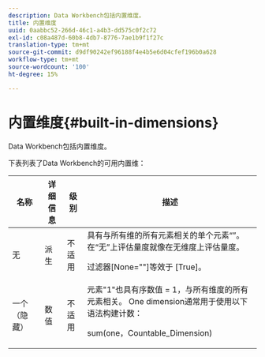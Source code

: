 ```yaml
---
description: Data Workbench包括内置维度。
title: 内置维度
uuid: 0aabbc52-266d-46c1-a4b3-dd575c0f2c72
exl-id: c08a487d-60b8-4db7-8776-7ae1b9f1f27c
translation-type: tm+mt
source-git-commit: d9df90242ef96188f4e4b5e6d04cfef196b0a628
workflow-type: tm+mt
source-wordcount: '100'
ht-degree: 15%

---
```


# 内置维度{#built-in-dimensions}

Data Workbench包括内置维度。

下表列表了Data Workbench的可用内置维：

<table id="table_40796088B3484F98889859C59D525AD7"> 
 <thead> 
  <tr> 
   <th colname="col1" class="entry"> 名称 </th> 
   <th colname="col2" class="entry"> 详细信息 </th> 
   <th colname="col3" class="entry"> 级别 </th> 
   <th colname="col4" class="entry"> 描述 </th> 
  </tr> 
 </thead>
 <tbody> 
  <tr> 
   <td colname="col1"> 无 </td> 
   <td colname="col2"> 派生 </td> 
   <td colname="col3"> 不适用 </td> 
   <td colname="col4">具有与所有维的所有元素相关的单个元素“”。 在“无”上评估量度就像在无维度上评估量度。 <p><span class="filepath">过滤器[None=""]</span>等效于<span class="filepath"> [True]</span>。 </p></td> 
  </tr> 
  <tr> 
   <td colname="col1"> 一个（隐藏） </td> 
   <td colname="col2"> 数值 </td> 
   <td colname="col3"> 不适用 </td> 
   <td colname="col4">元素"1"也具有序数值<span class="filepath"> = 1</span>，与所有维度的所有元素相关。 One dimension通常用于使用以下语法构建计数： <p><span class="filepath"> sum(one，Countable_Dimension)</span></p></td> 
  </tr> 
 </tbody> 
</table>
